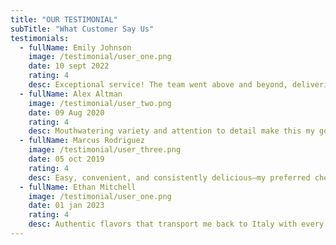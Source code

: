 ```yaml
---
title: "OUR TESTIMONIAL"
subTitle: "What Customer Say Us"
testimonials:
  - fullName: Emily Johnson
    image: /testimonial/user_one.png
    date: 10 sept 2022
    rating: 4
    desc: Exceptional service! The team went above and beyond, delivering results that exceeded my expectations.
  - fullName: Alex Altman
    image: /testimonial/user_two.png
    date: 09 Aug 2020
    rating: 4
    desc: Mouthwatering variety and attention to detail make this my go-to for the best pizza experience.
  - fullName: Marcus Rodriguez
    image: /testimonial/user_three.png
    date: 05 oct 2019
    rating: 4
    desc: Easy, convenient, and consistently delicious—my preferred choice for Italian pizza.
  - fullName: Ethan Mitchell
    image: /testimonial/user_one.png
    date: 01 jan 2023
    rating: 4
    desc: Authentic flavors that transport me back to Italy with every bite.
---
```


